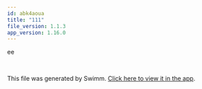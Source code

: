 ```yaml
---
id: abk4aoua
title: "111"
file_version: 1.1.3
app_version: 1.16.0
---
```


ee

<br/>

This file was generated by Swimm. [Click here to view it in the app](https://swimm-web-app.web.app/repos/Z2l0aHViJTNBJTNBZWNvbW0lM0ElM0Ftb3NoaWtzd2ltbQ==/docs/abk4aoua).
